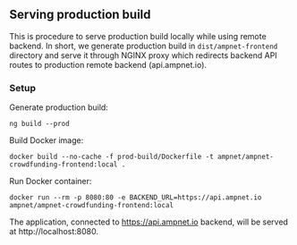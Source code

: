 ## Serving production build

This is procedure to serve production build locally while using remote backend. In short, we 
generate production build in `dist/ampnet-frontend` directory and serve it through
NGINX proxy which redirects backend API routes to production remote backend (api.ampnet.io). 
 
### Setup

Generate production build:
```
ng build --prod
```

Build Docker image:
```
docker build --no-cache -f prod-build/Dockerfile -t ampnet/ampnet-crowdfunding-frontend:local .
```

Run Docker container:
```
docker run --rm -p 8080:80 -e BACKEND_URL=https://api.ampnet.io ampnet/ampnet-crowdfunding-frontend:local
```

The application, connected to https://api.ampnet.io backend, will be served at http://localhost:8080.
